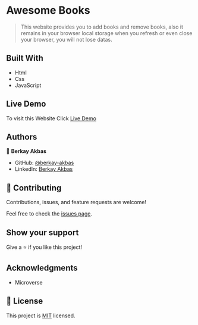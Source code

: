 # Awesome Books

> This website provides you to add books and remove books, also it remains in your browser local storage when you refresh or even close your browser, you will not lose datas.

## Built With

- Html
- Css
- JavaScript

## Live Demo

To visit this Website Click
[Live Demo]()

## Authors

👤 **Berkay Akbas**

- GitHub: [@berkay-akbas](https://github.com/Berkay-akbas)
- LinkedIn: [Berkay Akbas](https://www.linkedin.com/in/berkay-akbas-a03b3b239/)

## 🤝 Contributing

Contributions, issues, and feature requests are welcome!

Feel free to check the [issues page](../../issues/).

## Show your support

Give a ⭐️ if you like this project!

## Acknowledgments

- Microverse

## 📝 License

This project is [MIT](./MIT.md) licensed.
